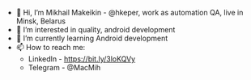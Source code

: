 - 👋 Hi, I’m Mikhail Makeikin - @hkeper, work as automation QA, live in Minsk, Belarus
- 👀 I’m interested in quality, android development
- 🌱 I’m currently learning Android development
- 📫 How to reach me:
  - LinkedIn - https://bit.ly/3loKQVy
  - Telegram - @MacMih

<!---
hkeper/hkeper is a ✨ special ✨ repository because its `README.md` (this file) appears on your GitHub profile.
You can click the Preview link to take a look at your changes.
--->
